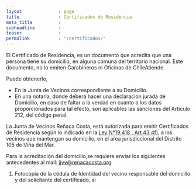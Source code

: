 ```yaml
---
layout              : page
title               : Certificados de Residencia
meta_title          : 
subheadline         : 
teaser              : 
permalink           : "/certificados/"
---
```


El Certificado de Residencia, es un documento que acredita que una persona tiene su domicilio, en alguna comuna del territorio nacional. Este documento, no lo emiten Carabineros ni Oficinas de ChileAtiende.

Puede obtenerlo,
* En la Junta de Vecinos correspondiente a su Domicilio.
* En una notaría, donde deberá hacer una declaración jurada de Domicilio, en caso de faltar a la verdad en cuanto a los datos proporcionados para tal efecto, son aplicables las sanciones del Articulo 212, del código penal.

La Junta de Vecinos Reñaca Costa, está autorizada para emitir Certificados de Residencia según lo indicado en la
[Ley N°19.418 , Art 43 4f)](https://leyes-cl.com/ley_n_19_418_sobre_juntas_de_vecinos_y_demas_organizaciones_comunitarias/43.htm), a los vecinos que mantengan su domicilio, en el aŕea jurisdiccional del Distrito 105 de Viña del Mar.

Para la acreditación del domicilio,se requiere enviar los siguientes antecedentes al mail: [jjvv@renacacosta.org](mailto:jjvv@renacacosta.org)

1. Fotocopia de la cédula de Identidad del vecino responsable del domicilio y del solicitante del certificado, si 

